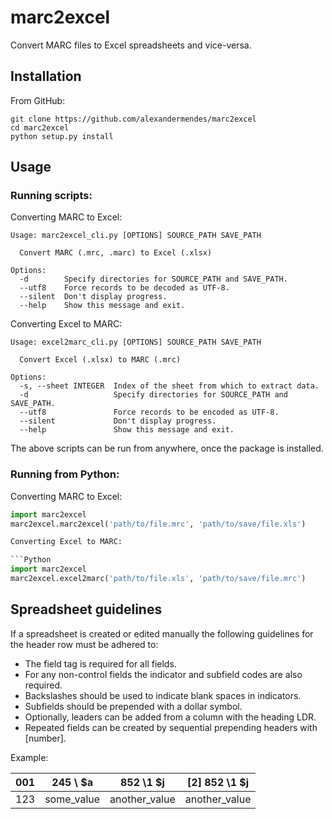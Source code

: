 # marc2excel

Convert MARC files to Excel spreadsheets and vice-versa.


## Installation

From GitHub:

```Shell
git clone https://github.com/alexandermendes/marc2excel
cd marc2excel
python setup.py install
```


## Usage

### Running scripts:

Converting MARC to Excel:

```Shell
Usage: marc2excel_cli.py [OPTIONS] SOURCE_PATH SAVE_PATH

  Convert MARC (.mrc, .marc) to Excel (.xlsx)

Options:
  -d        Specify directories for SOURCE_PATH and SAVE_PATH.
  --utf8    Force records to be decoded as UTF-8.
  --silent  Don't display progress.
  --help    Show this message and exit.
```

Converting Excel to MARC:

```Shell
Usage: excel2marc_cli.py [OPTIONS] SOURCE_PATH SAVE_PATH

  Convert Excel (.xlsx) to MARC (.mrc)

Options:
  -s, --sheet INTEGER  Index of the sheet from which to extract data.
  -d                   Specify directories for SOURCE_PATH and SAVE_PATH.
  --utf8               Force records to be encoded as UTF-8.
  --silent             Don't display progress.
  --help               Show this message and exit.
```

The above scripts can be run from anywhere, once the package is installed.


### Running from Python:

Converting MARC to Excel:

```Python
import marc2excel
marc2excel.marc2excel('path/to/file.mrc', 'path/to/save/file.xls')

Converting Excel to MARC:

```Python
import marc2excel
marc2excel.excel2marc('path/to/file.xls', 'path/to/save/file.mrc')
```


## Spreadsheet guidelines

If a spreadsheet is created or edited manually the following guidelines for the
header row must be adhered to:

- The field tag is required for all fields.
- For any non-control fields the indicator and subfield codes are also required.
- Backslashes should be used to indicate blank spaces in indicators.
- Subfields should be prepended with a dollar symbol.
- Optionally, leaders can be added from a column with the heading LDR.
- Repeated fields can be created by sequential prepending headers with [number].

Example:

|    001    |    245 \\ $a   |   852 \1 $j   |   [2] 852 \1 $j   |
|:---------:|:--------------:|:-------------:|:-----------------:|
|    123    |    some_value  | another_value |   another_value   |

